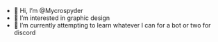 - 👋 Hi, I’m @Mycrospyder
- 👀 I’m interested in graphic design
- 🌱 I’m currently attempting to learn whatever I can for a bot or two for discord


<!---
Mycrospyder/Mycrospyder is a ✨ special ✨ repository because its `README.md` (this file) appears on your GitHub profile.
You can click the Preview link to take a look at your changes.
--->
